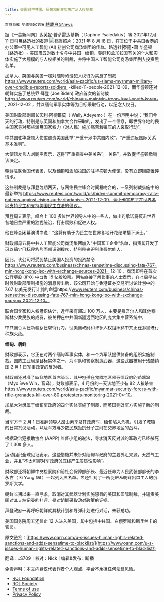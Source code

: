 ```yaml
---
title: 美国对中共国、缅甸和朝鲜实施广泛人权制裁
---
```

`喜马拉雅-华盛顿DC农场` [轉載自GNews](https://gnews.org/zh-hans/1748417/)

据《一美新闻网》达芙妮·普萨雷达基斯（ Daphne Psaledakis ）等 2021年12月11 日引用路透社的报道
![](https://assets.gnews.org/wp-content/uploads/2021/12/image002-10.jpg)档案照片：2021 年 8 月 18 日，在其位于中共国香港的办公室中可见人工智能 (AI) 初创公司商汤集团的传单。路透社|泰隆•萧
华盛顿（路透社）- 美国周五对数十名与中共国、缅甸、朝鲜和孟加拉国有关的个人和实体实施了大规模的与人权相关的制裁，并将中国人工智能公司商汤集团列入投资黑名单。

加拿大、英国与美国一起对缅甸的侵犯人权行为实施了制裁 https://www.reuters.com/world/asia-pacific/us-slams-myanmar-military-over-credible-reports-soldiers  -killed-11-people-2021-12-09，而华盛顿还对朝鲜实施了总统乔·拜登 (Joe Biden) 政府首次的新制裁 https://www.reuters.com/world/china/us-maintain-troop-level-south-korea-  2021-12-02 ，并以缅甸军事实体等为目标采取行动，以纪念人权日。

美国财政部副部长沃利·阿德耶莫（ Wally Adeyemo ）在一份声明中说：“我们今天的行动，特别是与英国和加拿大合作采取的，发出了一个信息，即世界各地的民主国家将对那些滥用国家权力（对人民）施加痛苦和镇压的人采取行动”。

中共国驻华盛顿大使馆谴责美国此举“严重干涉中共国内政”，“严重违反国际关系基本准则”。

大使馆发言人刘鹏宇表示，这将“严重损害中美关系”。 关系”，并敦促华盛顿撤销该决定。

朝鲜驻联合国代表团，以及缅甸和孟加拉国的驻华盛顿大使馆，没有立即回应置评请求。

这些制裁是与拜登为期两天，与网络民主峰会时间相吻合的，一系列制裁措施中的最新举措 https://www.reuters.com/world/us/biden-summit-democracy-rally-nations-against-rising-authoritarianism-2021-12-09，会上他宣布了在世界各地支持民主和支持美国民主立法的倡议。

拜登周五表示，峰会上 100 多位世界领导人中的一些人，做出的承诺将反击世界各地日益严重的独裁统治，打击腐败和促进人权。

他在峰会闭幕演讲中说：“这将有助于为民主在世界各地开花结果播下沃土。”

财政部周五将中共人工智能公司商汤集团加入“中国军工企业”名单，指责其开发了可以确定目标民族的面部识别程序，特别是来识别维吾尔族人。

因此，该公司将受到禁止美国人投资的投资禁令 https://www.reuters.com/business/chinas-sensetime-discussing-fate-767-mln-hong-kong-ipo-with-exchange-sources-2021-  12-10 。商汤即将在首次公开募股 (IPO) 中出售 15 亿股股票。两名直接了解此事的人士表示，在本周早些时候财政部限制措施的消息传出后，该公司开始与香港证券交易所讨论计划中的 7.67 亿美元发行计划的命运https://www.reuters.com/business/chinas-sensetime-discussing-fate-767-mln-hong-kong-ipo-with-exchange-sources-2021-12-10。

联合国专家和人权组织估计，近年来有超过 100 万人，主要是维吾尔人和其他穆斯林少数民族的成员，被关押在中共国新疆远西地区的庞大集中营系统中。

中共国否认在新疆存在虐待行为，但美国政府和许多人权组织称中共正在那里进行种族灭绝。

**缅甸、朝鲜**

财政部表示，它正在对两个缅甸军事实体，和一个为军队提供储备的组织实施制裁。国防工业局是目标实体之一，为军队和警察制造武器，这些武器被用于残酷镇压 2 月 1 日军事政变的反对者。

财政部还对准了四位地区首席部长，其中包括在勃固地区领导军政府的苗瑞温（Myo Swe Win，音译），财政部表示，4 月份的一天该地至少有 82 人被杀害https://www.reuters.com/world/asia-pacific/myanmar-security-forces-with-rifle-grenades-kill-over-80-protesters-monitoring-2021-04-10。

加拿大对隶属于缅甸军政府的四个实体实施了制裁，而英国则对军方实施了新的制裁。

当军方于 2 月 1 日推翻领导人昂山素季及其政府时，缅甸陷入危机，引发了城镇的日常抗议活动，以及军方与少数民族抵抗分子之间在交界地区的战斗。

根据政治犯援助协会 (AAPP) 监督小组的说法，寻求消灭反对派的军政府已经杀死了 1,300 多人。

运动组织全球见证表示，这些措施并未针对缅甸军政府的主要外汇来源，天然气工业，并且“不太可能对军政府的底线产生实质性影响”。

财政部还将朝鲜中央检察院和前社会保障部部长、最近任命为人民武装部部长的李永吉（ Ri Yong Gil ）一起列入黑名单。它还针对了一所促进从朝鲜出口工人的俄罗斯大学。

朝鲜长期以来一直寻求，取消对其武器计划实施惩罚的美国和国际制裁，并谴责美国对其人权记录的批评，是对朝鲜采取敌对政策的证据。

拜登政府一再呼吁朝鲜就其核计划和导弹计划进行对话，未获成功。

美国国务院周五还禁止 12 人进入美国，其中包括中共国、白俄罗斯和斯里兰卡的官员。

原文链接：[https://www.oann.com/u-s-issues-human-rights-related-sanctions-and-adds-sensetime-to-blacklist/](https://www.oann.com/u-s-issues-human-rights-related-sanctions-and-adds-sensetime-to-blacklist/)

翻译：JS709｜校对：Nick｜编辑&发布：断播

 

免责声明：本文内容仅代表作者个人观点，平台不承担任何法律风险。

- [ROL Foundation](https://rolfoundation.org/)
- [ROL Society](https://rolsociety.org/)
- [Terms of use](https://gnews.org/terms-of-use-3/)
- [Privacy Policy](https://gnews.org/privacy-policy/)
